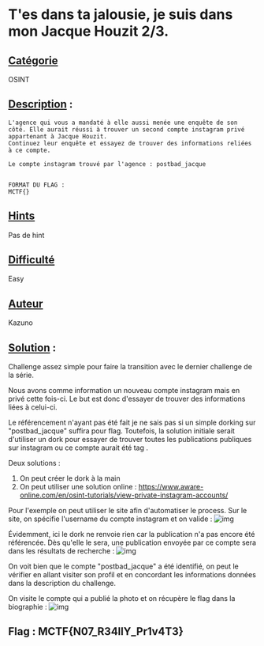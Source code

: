 # **T'es dans ta jalousie, je suis dans mon Jacque Houzit 2/3**.
## <u>**Catégorie**</u>

OSINT

## <u>**Description**</u> :

```
L'agence qui vous a mandaté à elle aussi menée une enquête de son côté. Elle aurait réussi à trouver un second compte instagram privé appartenant à Jacque Houzit.
Continuez leur enquête et essayez de trouver des informations reliées à ce compte.

Le compte instagram trouvé par l'agence : postbad_jacque


FORMAT DU FLAG : 
MCTF{}
```
## <u>Hints</u> 

Pas de hint

## <u>Difficulté</u> 

Easy

## <u>Auteur</u> 

Kazuno

## <u>Solution</u> :

Challenge assez simple pour faire la transition avec le dernier challenge de la série.

Nous avons comme information un nouveau compte instagram mais en privé cette fois-ci.
Le but est donc d'essayer de trouver des informations liées à celui-ci.

Le référencement n'ayant pas été fait je ne sais pas si un simple dorking sur "postbad_jacque" suffira pour flag. Toutefois, la solution initiale serait d'utiliser un dork pour essayer de trouver toutes les publications publiques sur instagram ou ce compte aurait été tag .

Deux solutions : 
1. On peut créer le dork à la main
2. On peut utiliser une solution online : https://www.aware-online.com/en/osint-tutorials/view-private-instagram-accounts/

Pour l'exemple on peut utiliser le site afin d'automatiser le process.
Sur le site, on spécifie l'username du compte instagram et on valide :
![img](img/onlinedork.png)

Évidemment, ici le dork ne renvoie rien car la publication n'a pas encore été référencée.
Dès qu'elle le sera, une publication envoyée par ce compte sera dans les résultats de recherche :
![img](img/public.png)

On voit bien que le compte "postbad_jacque" a été identifié, on peut le vérifier en allant visiter son profil et en concordant les informations données dans la description du challenge.

On visite le compte qui a publié la photo et on récupère le flag dans la biographie :
![img](img/profile.png)
 


## **Flag : MCTF{N07_R34llY_Pr1v4T3}**
